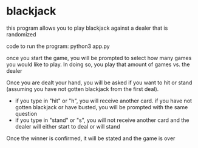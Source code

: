 # blackjack

this program allows you to play blackjack against a dealer that is randomized

code to run the program: python3 app.py

once you start the game, you will be prompted to select how many games you would like to play. In doing so, you play that amount of games vs. the dealer

Once you are dealt your hand, you will be asked if you want to hit or stand (assuming you have not gotten blackjack from the first deal).
- if you type in "hit" or "h", you will receive another card. if you have not gotten blackjack or have busted, you will be prompted with the same question
- if you type in "stand" or "s", you will not receive another card and the dealer will either start to deal or will stand

Once the winner is confirmed, it will be stated and the game is over
